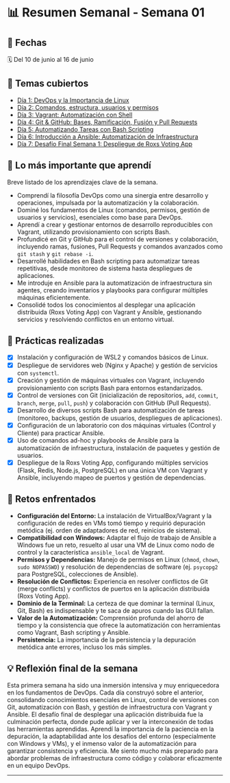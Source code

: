 # 📊 Resumen Semanal - Semana 01

## 📅 Fechas

🗓️ Del 10 de junio al 16 de junio  

## 🧠 Temas cubiertos

- [Día 1: DevOps y la Importancia de Linux](/week-01/day-01/day-01.md)
- [Día 2: Comandos, estructura, usuarios y permisos](/week-01/day-02/day-02.md)
- [Día 3: Vagrant: Automatización con Shell](/week-01/day-03/day-03.md)
- [Día 4: Git & GitHub: Bases, Ramificación, Fusión y Pull Requests](/week-01/day-04/day-04.md)
- [Día 5: Automatizando Tareas con Bash Scripting](/week-01/day-05/day-05.md)
- [Día 6: Introducción a Ansible: Automatización de Infraestructura](/week-01/day-06/day-06.md)
- [Día 7: Desafío Final Semana 1: Despliegue de Roxs Voting App](/week-01/day-07/day-07.md)

## 📌 Lo más importante que aprendí

Breve listado de los aprendizajes clave de la semana.

- Comprendí la filosofía DevOps como una sinergia entre desarrollo y operaciones, impulsada por la automatización y la colaboración.
- Dominé los fundamentos de Linux (comandos, permisos, gestión de usuarios y servicios), esenciales como base para DevOps.
- Aprendí a crear y gestionar entornos de desarrollo reproducibles con Vagrant, utilizando provisionamiento con scripts Bash.
- Profundicé en Git y GitHub para el control de versiones y colaboración, incluyendo ramas, fusiones, Pull Requests y comandos avanzados como `git stash` y `git rebase -i`.
- Desarrollé habilidades en Bash scripting para automatizar tareas repetitivas, desde monitoreo de sistema hasta despliegues de aplicaciones.
- Me introduje en Ansible para la automatización de infraestructura sin agentes, creando inventarios y playbooks para configurar múltiples máquinas eficientemente.
- Consolidé todos los conocimientos al desplegar una aplicación distribuida (Roxs Voting App) con Vagrant y Ansible, gestionando servicios y resolviendo conflictos en un entorno virtual.

## 🧪 Prácticas realizadas

- [x] Instalación y configuración de WSL2 y comandos básicos de Linux.
- [x] Despliegue de servidores web (Nginx y Apache) y gestión de servicios con `systemctl`.
- [x] Creación y gestión de máquinas virtuales con Vagrant, incluyendo provisionamiento con scripts Bash para entornos estandarizados.
- [x] Control de versiones con Git (inicialización de repositorios, `add`, `commit`, `branch`, `merge`, `pull`, `push`) y colaboración con GitHub (Pull Requests).
- [x] Desarrollo de diversos scripts Bash para automatización de tareas (monitoreo, backups, gestión de usuarios, despliegues de aplicaciones).
- [x] Configuración de un laboratorio con dos máquinas virtuales (Control y Cliente) para practicar Ansible.
- [x] Uso de comandos ad-hoc y playbooks de Ansible para la automatización de infraestructura, instalación de paquetes y gestión de usuarios.
- [x] Despliegue de la Roxs Voting App, configurando múltiples servicios (Flask, Redis, Node.js, PostgreSQL) en una única VM con Vagrant y Ansible, incluyendo mapeo de puertos y gestión de dependencias.

## 🧠 Retos enfrentados

- **Configuración del Entorno:** La instalación de VirtualBox/Vagrant y la configuración de redes en VMs tomó tiempo y requirió depuración metódica (ej. orden de adaptadores de red, reinicios de sistema).
- **Compatibilidad con Windows:** Adaptar el flujo de trabajo de Ansible a Windows fue un reto, resuelto al usar una VM de Linux como nodo de control y la característica `ansible_local` de Vagrant.
- **Permisos y Dependencias:** Manejo de permisos en Linux (`chmod`, `chown`, `sudo NOPASSWD`) y resolución de dependencias de software (ej. `psycopg2` para PostgreSQL, colecciones de Ansible).
- **Resolución de Conflictos:** Experiencia en resolver conflictos de Git (merge conflicts) y conflictos de puertos en la aplicación distribuida (Roxs Voting App).
- **Dominio de la Terminal:** La certeza de que dominar la terminal (Linux, Git, Bash) es indispensable y te saca de apuros cuando las GUI fallan.
- **Valor de la Automatización:** Comprensión profunda del ahorro de tiempo y la consistencia que ofrece la automatización con herramientas como Vagrant, Bash scripting y Ansible.
- **Persistencia:** La importancia de la persistencia y la depuración metódica ante errores, incluso los más simples.

## 💡 Reflexión final de la semana

Esta primera semana ha sido una inmersión intensiva y muy enriquecedora en los fundamentos de DevOps. Cada día construyó sobre el anterior, consolidando conocimientos esenciales en Linux, control de versiones con Git, automatización con Bash, y gestión de infraestructura con Vagrant y Ansible. El desafío final de desplegar una aplicación distribuida fue la culminación perfecta, donde pude aplicar y ver la interconexión de todas las herramientas aprendidas. Aprendí la importancia de la paciencia en la depuración, la adaptabilidad ante los desafíos del entorno (especialmente con Windows y VMs), y el inmenso valor de la automatización para garantizar consistencia y eficiencia. Me siento mucho más preparado para abordar problemas de infraestructura como código y colaborar eficazmente en un equipo DevOps.

---
